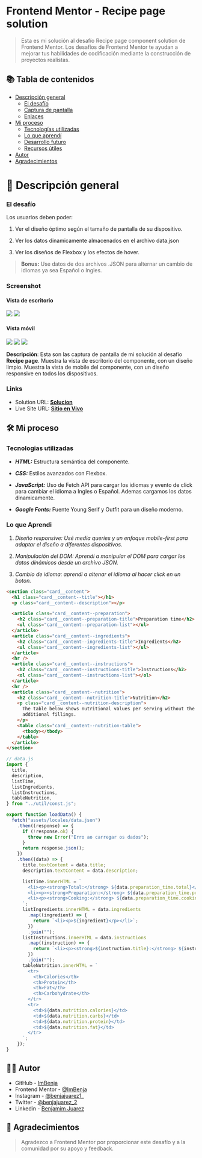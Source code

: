# Frontend Mentor - Recipe page solution

> Esta es mi solución al desafío Recipe page component solution de Frontend Mentor. Los desafíos de Frontend Mentor te ayudan a mejorar tus habilidades de codificación mediante la construcción de proyectos realistas.

## 📚 Tabla de contenidos

- [Descripción general](#Descripción-general)
  - [El desafío](#the-challenge)
  - [Captura de pantalla](#screenshot)
  - [Enlaces](#links)
- [Mi proceso](#my-process)
  - [Tecnologías utilizadas](#built-with)
  - [Lo que aprendí](#what-i-learned)
  - [Desarrollo futuro](#continued-development)
  - [Recursos útiles](#useful-resources)
- [Autor](#author)
- [Agradecimientos](#acknowledgments)

# 📖 Descripción general

### El desafío

Los usuarios deben poder:

1. Ver el diseño óptimo según el tamaño de pantalla de su dispositivo.

2. Ver los datos dinamicamente almacenados en el archivo data.json

3. Ver los diseños de Flexbox y los efectos de hover.

> **Bonus:** Use datos de dos archivos .JSON para alternar un cambio de idiomas ya sea Español o Ingles.

### Screenshot

#### Vista de escritorio

![](../design/results/Desktop-Result-Top.png)
![](../design/results/Desktop-Result-Bottom.png)

#### Vista móvil

![](../design/results/Mobile-Result-Top.png)
![](../design/results/Mobile-Result-Mid.png)
![](../design/results/Mobile-Result-Bottom.png)

**Descripción**: Esta son las captura de pantalla de mi solución al desafío **Recipe page**. Muestra la vista de escritorio del componente, con un diseño limpio. Muestra la vista de mobile del componente, con un diseño responsive en todos los dispositivos.

### Links

- Solution URL: [**Solucion**](https://github.com/ImBenja/Frontend-Challenges/tree/main/Newbie/Free/06-recipe-page-main)
- Live Site URL: [**Sitio en Vivo**](https://recete-omelette.netlify.app/)

## 🛠️ Mi proceso

### Tecnologias utilizadas

- **_HTML:_** Estructura semántica del componente.

- **_CSS:_** Estilos avanzados con Flexbox.

- **_JavaScript:_** Uso de Fetch API para cargar los idiomas y evento de click para cambiar el idioma a Ingles o Español.
  Ademas cargamos los datos dinamicamente.

- **_Google Fonts:_** Fuente Young Serif y Outfit para un diseño moderno.

### Lo que Aprendi

1. _Diseño responsive: Usé media queries y un enfoque mobile-first para adaptar el diseño a diferentes dispositivos._

2. _Manipulación del DOM: Aprendi a manipular el DOM para cargar los datos dinámicos desde un archivo JSON._

3. _Cambio de idioma: aprendi a altenar el idioma al hacer click en un boton._

```html
<section class="card__content">
  <h1 class="card__content--title"></h1>
  <p class="card__content--description"></p>

  <article class="card__content--preparation">
    <h2 class="card__content--preparation-title">Preparation time</h2>
    <ul class="card__content--preparation-list"></ul>
  </article>
  <article class="card__content--ingredients">
    <h2 class="card__content--ingredients-title">Ingredients</h2>
    <ul class="card__content--ingredients-list"></ul>
  </article>
  <hr />
  <article class="card__content--instructions">
    <h2 class="card__content--instructions-title">Instructions</h2>
    <ol class="card__content--instructions-list"></ol>
  </article>
  <hr />
  <article class="card__content--nutrition">
    <h2 class="card__content--nutrition-title">Nutrition</h2>
    <p class="card__content--nutrition-description">
      The table below shows nutritional values per serving without the
      additional fillings.
    </p>
    <table class="card__content--nutrition-table">
      <tbody></tbody>
    </table>
  </article>
</section>
```

```js
// data.js
import {
  title,
  description,
  listTime,
  listIngredients,
  listInstructions,
  tableNutrition,
} from "../util/const.js";

export function loadData() {
  fetch("assets/locales/data.json")
    .then((response) => {
      if (!response.ok) {
        throw new Error("Erro ao carregar os dados");
      }
      return response.json();
    })
    .then((data) => {
      title.textContent = data.title;
      description.textContent = data.description;

      listTime.innerHTML = `
        <li><p><strong>Total:</strong> ${data.preparation_time.total}</p></li>
        <li><p><strong>Preparation:</strong> ${data.preparation_time.preparation}</p></li>
        <li><p><strong>Cooking:</strong> ${data.preparation_time.cooking}</p></li>
      `;
      listIngredients.innerHTML = data.ingredients
        .map((ingredient) => {
          return `<li><p>${ingredient}</p></li>`;
        })
        .join("");
      listInstructions.innerHTML = data.instructions
        .map((instruction) => {
          return `<li><p><strong>${instruction.title}:</strong> ${instruction.description}</p></li>`;
        })
        .join("");
      tableNutrition.innerHTML = `
        <tr>
          <th>Calories</th>
          <th>Protein</th>
          <th>Fat</th>
          <th>Carbohydrate</th>
        </tr>
        <tr>
          <td>${data.nutrition.calories}</td>
          <td>${data.nutrition.carbs}</td>
          <td>${data.nutrition.protein}</td>
          <td>${data.nutrition.fat}</td>
        </tr>
      `;
    });
}
```

## 👨‍💻 Autor

- GitHub - [ImBenja](https://github.com/ImBenja)
- Frontend Mentor - [@ImBenja](https://www.frontendmentor.io/profile/ImBenja)
- Instagram - [@benjajuarez1\_](https://www.instagram.com/benjajuarez1_/?hl=es)
- Twitter - [@benjajuarez_2](https://x.com/benjajuarez_2)
- Linkedin - [Benjamim Juarez](https://www.linkedin.com/in/benjam%C3%ADn-ju%C3%A1rez-b712592b8/)

## 🙏 Agradecimientos

> Agradezco a Frontend Mentor por proporcionar este desafío y a la comunidad por su apoyo y feedback.
